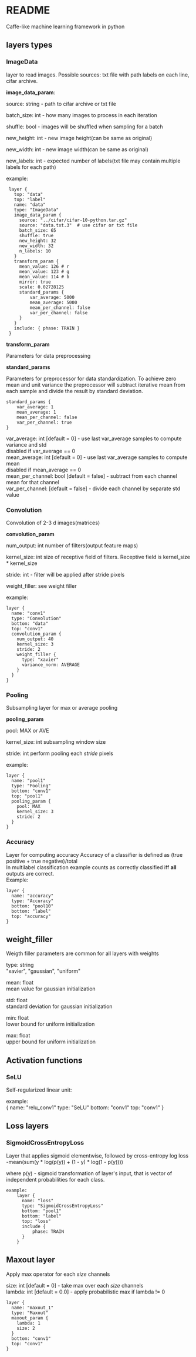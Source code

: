 # README #

Caffe-like machine learning framework in python


## layers types

### ImageData
layer to read images. Possible sources: txt file with path labels on each line, cifar archive.

**image_data_param**:

source: string - path to cifar archive or txt file

batch_size: int - how many images to process in each iteration

shuffle: bool - images will be shuffled when sampling for a batch

new_height: int - new image height(can be same as original)

new_width: int - new image width(can be same as original)

new_labels: int - expected number of labels(txt file may contain multiple labels for each path)

example:

     layer {
       top: "data"
       top: "label"
       name: "data"
       type: "ImageData"
       image_data_param {
         source: "../cifar/cifar-10-python.tar.gz"
         source: "data.txt.3"  # use cifar or txt file
         batch_size: 65
         shuffle: true
         new_height: 32
         new_width: 32
         n_labels: 10
       }
       transform_param {
         mean_value: 126 # r
         mean_value: 123 # g
         mean_value: 114 # b
         mirror: true
         scale: 0.02728125
         standard_params {
             var_average: 5000
             mean_average: 5000
             mean_per_channel: false
             var_per_channel: false
         }
       }
       include: { phase: TRAIN }
     }

**transform_param**

Parameters for data preprocessing

**standard_params**

Parameters for preprocessor for data standardization.
To achieve zero mean and unit variance the preprocessor will subtract iterative 
mean from each sample and divide the result by standard deviation.

    standard_params {
        var_average: 1
        mean_average: 1
        mean_per_channel: false
        var_per_channel: true
    }

var_average: int [default = 0] - use last var_average samples to compute variance and std  
disabled if var_average == 0  
mean_average: int [default = 0]  - use last var_average samples to compute mean  
disabled if mean_average == 0  
mean_per_channel: bool [default = false] - subtract from each channel mean for that channel  
var_per_channel: [default = false] - divide each channel by separate std value  

### Convolution

Convolution of 2-3 d images(matrices)

**convolution_param**

num_output: int   number of filters(output feature maps)

kernel_size:  int    size of receptive field of filters. Receptive field is kernel_size * kernel_size

stride: int - filter will be applied after stride pixels

weight_filler: see weight filler

example:

    layer {
      name: "conv1"
      type: "Convolution"
      bottom: "data"
      top: "conv1"
      convolution_param {
        num_output: 40
        kernel_size: 3
        stride: 2
        weight_filler {
          type: "xavier"
          variance_norm: AVERAGE
        }
      }
    }


### Pooling

Subsampling layer for max or average pooling

**pooling_param**

pool: MAX or AVE

kernel_size: int 
subsampling window size

stride: int
perform pooling each *stride* pixels

example:

    layer {
      name: "pool1"
      type: "Pooling"
      bottom: "conv1"
      top: "pool1"
      pooling_param {
        pool: MAX
        kernel_size: 3
        stride: 2
      }
    }

### Accuracy

Layer for computing accuracy
Accuracy of a classifier is defined as (true positive + true negative)/total  
In multilabel classification example counts as correctly classified iff **all** outputs
 are correct.  
Example:   

    layer {
      name: "accuracy"
      type: "Accuracy"
      bottom: "pool10"
      bottom: "label"
      top: "accuracy"
    }

## weight_filler

Weigth filler parameters are common for all layers with weights

type: string  
"xavier", "gaussian", "uniform"

mean: float  
mean value for gaussian initialization

std: float  
standard deviation for gaussian initialization

min: float  
lower bound for uniform initialization

max: float  
upper bound for uniform initialization

## Activation functions

### SeLU

Self-regularized linear unit:

example:  
    {
      name: "relu_conv1"
      type: "SeLU"
      bottom: "conv1"
      top: "conv1"
    }

## Loss layers

### SigmoidCrossEntropyLoss

Layer that applies sigmoid elementwise, followed by cross-entropy log loss
-mean(sum(y * log(p(y))  + (1 - y) * log(1 - p(y))))

where p(y) - sigmoid transformation of layer's input, that is vector of independent probabilities for each class.

    example:  
        layer { 
          name: "loss"
          type: "SigmoidCrossEntropyLoss"
          bottom: "pool1"
          bottom: "label"
          top: "loss"
          include {
              phase: TRAIN
          }
        }

## Maxout layer

Apply max operator for each *size* channels  

size: int [default = 0] - take max over each *size* channels  
lambda: int [default = 0.0] - apply probabilistic max if lambda != 0  

    layer {
      name: "maxout_1"
      type: "Maxout"
      maxout_param {
        lambda: 1
        size: 2
      }
      bottom: "conv1"
      top: "conv1"
    }

